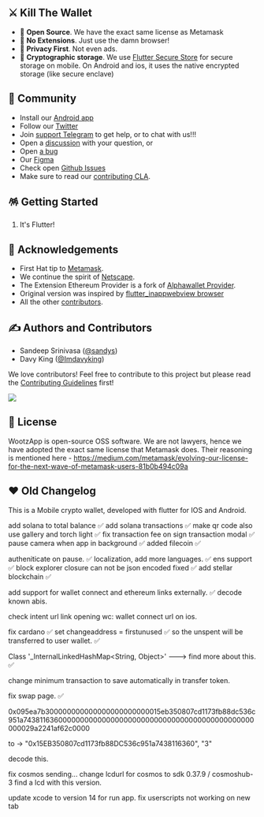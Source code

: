 

## ⚔️ Kill The Wallet

- 👐 **Open Source**. We have the exact same license as Metamask
- 🎁 **No Extensions**. Just use the damn browser!
- 🙈 **Privacy First**. Not even ads.
- 🔐 **Cryptographic storage**. We use [Flutter Secure Store](https://pub.dev/packages/flutter_secure_storage) for secure storage on mobile. On Android and ios, it uses the native encrypted storage (like secure enclave)


## 🎊 Community

- Install our [Android app](https://play.google.com/store/apps/details?id=com.wootzapp.browser)
- Follow our [Twitter](https://twitter.com/wootzapp)
- Join  [support Telegram](https://t.me/wootzapp) to get help, or to chat with us!!!
- Open a [discussion](https://github.com/wootzapp/wootz-browser/discussions/new) with your question, or
- Open [a bug](https://github.com/wootzapp/wootz-browser/issues/new)
- Our [Figma](https://www.figma.com/file/ZiV1e5dTxNU20so3foISK7/wootzapp)
- Check open [Github Issues](https://github.com/wootzapp/wootz-browser/issues)
- Make sure to read our [contributing CLA](https://github.com/wootzapp/.github/blob/main/CLA.md).

## 🪅 Getting Started

1. It's Flutter!

## 💌 Acknowledgements

- First Hat tip to  [Metamask](https://github.com/MetaMask).
- We continue the spirit of [Netscape](https://github.com/zii/netscape).
- The Extension Ethereum Provider is a fork of [Alphawallet Provider](https://github.com/AlphaWallet).
- Original version was inspired by [flutter_inappwebview browser](https://github.com/pichillilorenzo/flutter_browser_app)
- All the other [contributors](https://github.com/wootzapp/wootz-browser/graphs/contributors).

## ✍️ Authors and Contributors

- Sandeep Srinivasa ([@sandys](https://twitter.com/sandeepssrin))
- Davy King ([@Imdavyking](https://github.com/Imdavyking))

We love contributors! Feel free to contribute to this project but please read the [Contributing Guidelines](CONTRIBUTING.md) first!

<a href="https://github.com/wootzapp/wootz-browser/graphs/contributors">
  <img src="https://contrib.rocks/image?repo=wootzapp/wootz-browser&max=300&columns=12&anon=0" />
</a>

## 📜 License

WootzApp is open-source OSS software. We are not lawyers, hence we have adopted the exact same license that Metamask does. Their reasoning is mentioned here - https://medium.com/metamask/evolving-our-license-for-the-next-wave-of-metamask-users-81b0b494c09a



## ❤️ Old Changelog



This is a Mobile crypto wallet, developed with flutter for IOS and Android.

add solana to total balance ✅
add solana transactions ✅
make qr code also use gallery and torch light ✅
fix transaction fee on sign transaction modal ✅
pause camera when app in background ✅
added filecoin ✅

autheniticate on pause. ✅
localization, add more languages. ✅
ens support ✅
block explorer closure can not be json encoded fixed ✅
add stellar blockchain ✅

add support for wallet connect and ethereum links externally. ✅
decode known abis.

check intent url link opening wc: wallet connect url on ios.

fix cardano ✅
set changeaddress = firstunused ✅
so the unspent will be transferred to user wallet. ✅

Class '\_InternalLinkedHashMap<String, Object>' ---> find more about this. ✅

change minimum transaction to save automatically in transfer token.

fix swap page. ✅

0x095ea7b300000000000000000000000015eb350807cd1173fb88dc536c951a743811636000000000000000000000000000000000000000000000000029a2241af62c0000

to -> "0x15EB350807cd1173fb88DC536c951a7438116360", "3"

decode this.

fix cosmos sending...
change lcdurl for cosmos to sdk 0.37.9 / cosmoshub-3
find a lcd with this version.

update xcode to version 14 for run app.
fix userscripts not working on new tab

